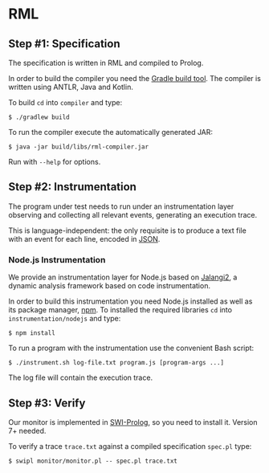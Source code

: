 # RML
## Step #1: Specification
The specification is written in RML and compiled to Prolog.

In order to build the compiler you need the [Gradle build tool](https://gradle.org/). The compiler is written using ANTLR, Java and Kotlin.

To build `cd` into `compiler` and type:

    $ ./gradlew build

To run the compiler execute the automatically generated JAR:

    $ java -jar build/libs/rml-compiler.jar

Run with `--help` for options.

## Step #2: Instrumentation
The program under test needs to run under an instrumentation layer observing and collecting all relevant events, generating an execution trace.

This is language-independent: the only requisite is to produce a text file with an event for each line, encoded in [JSON](https://www.json.org/).

### Node.js Instrumentation
We provide an instrumentation layer for Node.js based on [Jalangi2](https://github.com/Samsung/jalangi2/), a dynamic analysis framework based on code instrumentation.

In order to build this instrumentation you need Node.js installed as well as its package manager, [npm](https://www.npmjs.com/). To installed the required libraries `cd` into `instrumentation/nodejs` and type:

    $ npm install

To run a program with the instrumentation use the convenient Bash script:

    $ ./instrument.sh log-file.txt program.js [program-args ...]

The log file will contain the execution trace.

## Step #3: Verify
Our monitor is implemented in [SWI-Prolog](http://www.swi-prolog.org/), so you need to install it. Version 7+ needed.

To verify a trace `trace.txt` against a compiled specification `spec.pl` type:

    $ swipl monitor/monitor.pl -- spec.pl trace.txt
